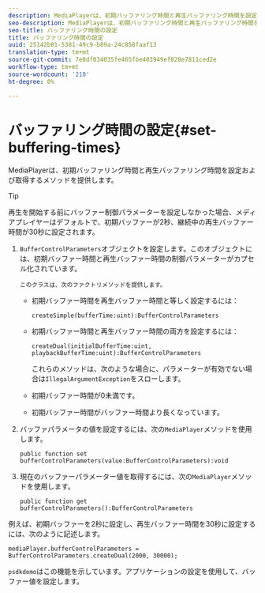 ```yaml
---
description: MediaPlayerは、初期バッファリング時間と再生バッファリング時間を設定および取得するメソッドを提供します。
seo-description: MediaPlayerは、初期バッファリング時間と再生バッファリング時間を設定および取得するメソッドを提供します。
seo-title: バッファリング時間の設定
title: バッファリング時間の設定
uuid: 25142b01-5381-49c9-b89a-24c858faaf13
translation-type: tm+mt
source-git-commit: 7e8df034035fe465fbe403949ef828e7811ced2e
workflow-type: tm+mt
source-wordcount: '210'
ht-degree: 0%

---
```



# バッファリング時間の設定{#set-buffering-times}

MediaPlayerは、初期バッファリング時間と再生バッファリング時間を設定および取得するメソッドを提供します。

>[!TIP]
>
>再生を開始する前にバッファー制御パラメーターを設定しなかった場合、メディアプレイヤーはデフォルトで、初期バッファーが2秒、継続中の再生バッファー時間が30秒に設定されます。

1. `BufferControlParameters`オブジェクトを設定します。このオブジェクトには、初期バッファー時間と再生バッファー時間の制御パラメーターがカプセル化されています。

       このクラスは、次のファクトリメソッドを提供します。
   
   * 初期バッファー時間を再生バッファー時間と等しく設定するには：

      ```
      createSimple(bufferTime:uint):BufferControlParameters
      ```

   * 初期バッファー時間と再生バッファー時間の両方を設定するには：

      ```
      createDual(initialBufferTime:uint, playbackBufferTime:uint):BufferControlParameters 
      ```

      これらのメソッドは、次のような場合に、パラメーターが有効でない場合は`IllegalArgumentException`をスローします。

   * 初期バッファー時間が0未満です。
   * 初期バッファー時間がバッファー時間より長くなっています。

1. バッファパラメータの値を設定するには、次の`MediaPlayer`メソッドを使用します。

   ```
   public function set bufferControlParameters(value:BufferControlParameters):void
   ```

1. 現在のバッファーパラメーター値を取得するには、次の`MediaPlayer`メソッドを使用します。

   ```
   public function get bufferControlParameters():BufferControlParameters
   ```

<!--<a id="example_B5C5004188574D8D8AB8525742767280"></a>-->

例えば、初期バッファーを2秒に設定し、再生バッファー時間を30秒に設定するには、次のように記述します。

```
mediaPlayer.bufferControlParameters = BufferControlParameters.createDual(2000, 30000); 
```

`psdkdemo`はこの機能を示しています。アプリケーションの設定を使用して、バッファー値を設定します。
